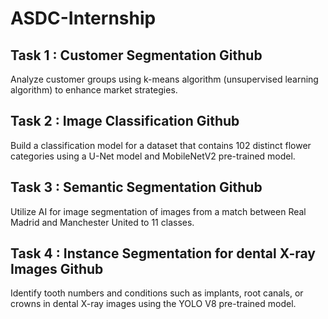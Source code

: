 # ASDC-Internship

## Task 1 : Customer Segmentation Github
Analyze customer groups using k-means algorithm (unsupervised learning algorithm) to enhance market
strategies.
## Task 2 : Image Classification Github
Build a classification model for a dataset that contains 102 distinct flower categories using a U-Net model and
MobileNetV2 pre-trained model.
## Task 3 : Semantic Segmentation Github
Utilize AI for image segmentation of images from a match between Real Madrid and Manchester United to 11 classes.
## Task 4 : Instance Segmentation for dental X-ray Images Github
Identify tooth numbers and conditions such as implants, root canals, or crowns in dental X-ray images using the
YOLO V8 pre-trained model.
